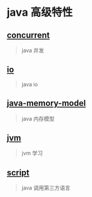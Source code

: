 # java 高级特性

## [concurrent](concurrent/src/site/markdown/index.md)
> java 并发
## [io](io/src/site/markdown/index.md)
> java io
## [java-memory-model](jmm/src/site/markdown/index.md)
> java 内存模型
## [jvm](jvm/src/site/markdown/index.md)
> jvm 学习
## [script](script/src/site/markdown/index.md)
> java 调用第三方语言